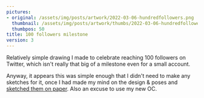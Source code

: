 ```yaml
---
pictures:
- original: /assets/img/posts/artwork/2022-03-06-hundredfollowers.png
  thumbnail: /assets/img/posts/artwork/thumbs/2022-03-06-hundredfollowers.jpg
  thumbpos: 50
title: 100 followers milestone
version: 3
---
```

Relatively simple drawing I made to celebrate reaching 100 followers on Twitter, which isn't really that big of a milestone even for a small account.

Anyway, it appears this was simple enough that I didn't need to make any sketches for it, once I had made my mind on the design & poses and [sketched them on paper](2022-03-05-ocsketches). Also an excuse to use my new OC.
